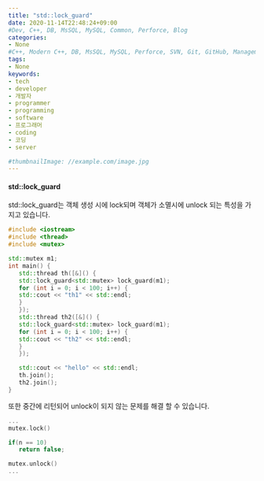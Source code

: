 ```yaml
---
title: "std::lock_guard"
date: 2020-11-14T22:48:24+09:00
#Dev, C++, DB, MsSQL, MySQL, Common, Perforce, Blog
categories:
- None
#C++, Modern C++, DB, MsSQL, MySQL, Perforce, SVN, Git, GitHub, Management, Blog, Hugo, Architecture
tags:
- None
keywords:
- tech
- developer
- 개발자
- programmer
- programming
- software
- 프로그래머
- coding
- 코딩
- server

#thumbnailImage: //example.com/image.jpg
---
```


#### std::lock_guard

std::lock_guard는 객체 생성 시에 lock되며 객체가 소멸시에 unlock 되는 특성을 가지고 있습니다.

<!--more-->

```cpp
#include <iostream>
#include <thread>
#include <mutex>

std::mutex m1;
int main() {
   std::thread th([&]() {
   std::lock_guard<std::mutex> lock_guard(m1);
   for (int i = 0; i < 100; i++) {
   std::cout << "th1" << std::endl;
   }
   });
   std::thread th2([&]() {
   std::lock_guard<std::mutex> lock_guard(m1);
   for (int i = 0; i < 100; i++) {
   std::cout << "th2" << std::endl;
   }
   });

   std::cout << "hello" << std::endl;
   th.join();
   th2.join();
}
```

또한  중간에 리턴되어 unlock이 되지 않는 문제를 해결 할 수 있습니다.
```cpp
...
mutex.lock()

if(n == 10)
   return false;

mutex.unlock()
...
```

